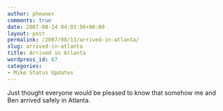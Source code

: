 ```yaml
---
author: phewner
comments: true
date: 2007-08-14 04:03:56+00:00
layout: post
permalink: /2007/08/13/arrived-in-atlanta/
slug: arrived-in-atlanta
title: Arrived in Atlanta
wordpress_id: 67
categories:
- Mike Status Updates
---
```


Just thought everyone would be pleased to know that somehow me and Ben arrived safely in Atlanta. 
